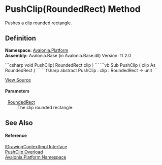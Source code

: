 # PushClip(RoundedRect) Method


Pushes a clip rounded rectangle.



## Definition
**Namespace:** <a href="N_Avalonia_Platform">Avalonia.Platform</a>  
**Assembly:** Avalonia.Base (in Avalonia.Base.dll) Version: 11.2.0

<Tabs groupId="api-code-preview">
<TabItem value="csharp" label="C#">
```csharp
void PushClip(
	RoundedRect clip
)
```
</TabItem>
<TabItem value="vb" label="VB">
```vb
Sub PushClip ( 
	clip As RoundedRect
)
```
</TabItem>
<TabItem value="fsharp" label="F#">
```fsharp
abstract PushClip : 
        clip : RoundedRect -> unit 
```
</TabItem>
</Tabs>



<a href="https://github.com/AvaloniaUI/Avalonia/tree/master/src/Avalonia.Base/Platform/IDrawingContextImpl.cs" title="View the source code">View Source</a>



#### Parameters
<dl><dt>  <a href="T_Avalonia_RoundedRect">RoundedRect</a></dt><dd>The clip rounded rectangle</dd></dl>

## See Also


#### Reference
<a href="T_Avalonia_Platform_IDrawingContextImpl">IDrawingContextImpl Interface</a>  
<a href="Overload_Avalonia_Platform_IDrawingContextImpl_PushClip">PushClip Overload</a>  
<a href="N_Avalonia_Platform">Avalonia.Platform Namespace</a>  
